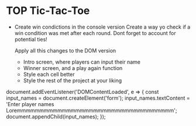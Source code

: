 # TOP Tic-Tac-Toe

- Create win condictions in the console version
    Create a way yo check if a win condition was met after each round.
        Dont forget to account for potential ties!
    
    Apply all this changes to the DOM version
    - Intro screen, where players can input their name
    - Winner screen, and a play again function
    - Style each cell better 
    - Style the rest of the project at your liking

document.addEventListener('DOMContentLoaded', e => {
    const input_names = document.createElement('form');
    input_names.textContent = 'Enter player names Loremmmmmmmmmmmmmmmmmmmmmmmmmmmmmmmmmmm';
    document.appendChild(input_names);
  });  